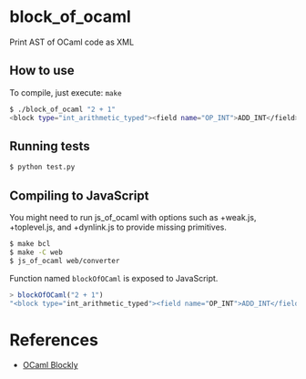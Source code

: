 # block_of_ocaml
Print AST of OCaml code as XML

## How to use

To compile, just execute: ```make```
```bash
$ ./block_of_ocaml "2 + 1"
<block type="int_arithmetic_typed"><field name="OP_INT">ADD_INT</field><value name="A"><block type="int_typed"><field name="INT">2</field></block></value><value name="B"><block type="int_typed"><field name="INT">1</field></block></value></block>
```

## Running tests

```bash
$ python test.py
```

## Compiling to JavaScript

You might need to run js_of_ocaml with options such as +weak.js, +toplevel.js, and +dynlink.js to provide missing primitives.

```bash
$ make bcl
$ make -C web
$ js_of_ocaml web/converter
```

Function named ```blockOfOCaml``` is exposed to JavaScript.

```javascript
> blockOfOCaml("2 + 1")
"<block type="int_arithmetic_typed"><field name="OP_INT">ADD_INT</field><value name="A"><block type="int_typed"><field name="INT">2</field></block></value><value name="B"><block type="int_typed"><field name="INT">1</field></block></value></block>"
```

# References

* [OCaml Blockly](https://github.com/harukamm/typed-blockly)
